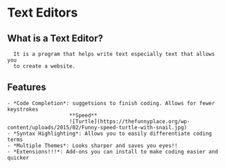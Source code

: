 # Text Editors
   ## What is a Text Editor?
      It is a program that helps write text especially text that allows you
      to create a website.
  
  ## Features
    - *Code Completion*: suggetsions to finish coding. Allows for fewer keystrokes
                        **Speed**
                        ![Turtle](https://thefunnyplace.org/wp-content/uploads/2015/02/Funny-speed-turtle-with-snail.jpg)
    - *Syntax Highlighting*: Allows you to easily differentiate coding terms
    - *Multiple Themes*: Looks sharper and saves you eyes!!
    - *Extensions!!!*: Add-ons you can install to make coding easier and quicker
                      


  
